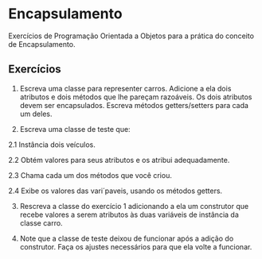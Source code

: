 # Encapsulamento

Exercícios de Programação Orientada a Objetos para a prática do conceito de Encapsulamento.
  
## Exercícios

1. Escreva uma classe para representer carros. Adicione a ela dois atributos e dois métodos que lhe pareçam razoáveis. Os dois atributos devem ser encapsulados.
Escreva métodos getters/setters para cada um deles.

2. Escreva uma classe de teste que:
 
 2.1 Instância dois veículos.

 2.2 Obtém valores para seus atributos e os atribui adequadamente.

 2.3 Chama cada um dos métodos que você criou.

 2.4 Exibe os valores das vari´paveis, usando os métodos getters.

3. Rescreva a classe do exercício 1 adicionando a ela um construtor que recebe valores a serem atributos às duas variáveis de instância da classe carro.

4. Note que a classe de teste deixou de funcionar após a adição do construtor. Faça os ajustes necessários para que ela volte a funcionar.